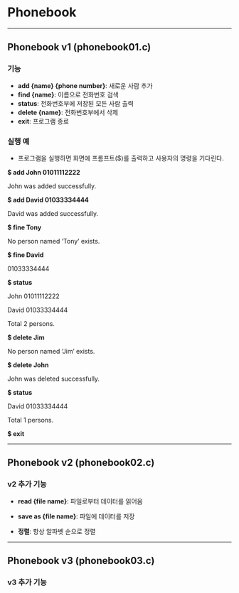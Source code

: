 # Phonebook
---
## Phonebook v1 (phonebook01.c)

### 기능

- **add {name} {phone number}**: 새로운 사람 추가
- **find {name}**: 이름으로 전화번호 검색
- **status**: 전화번호부에 저장된 모든 사람 출력
- **delete {name}**: 전화번호부에서 삭제
- **exit**: 프로그램 종료

### 실행 예

- 프로그램을 실행하면 화면에 프롬프트($)를 출력하고 사용자의 명령을 기다린다.

**$ add John 01011112222**

John was added successfully.

**$ add David 01033334444**

David was added successfully.

**$ fine Tony**

No person named ‘Tony’ exists.

**$ fine David**

01033334444

**$ status**

John 01011112222

David 01033334444

Total 2 persons.

**$ delete Jim**

No person named ‘Jim’ exists.

**$ delete John**

John was deleted successfully.

**$ status**

David 01033334444

Total 1 persons.

**$ exit**

---

## Phonebook v2 (phonebook02.c)

### v2 추가 기능

- **read {file name}**: 파일로부터 데이터를 읽어옴

- **save as {file name}**: 파일에 데이터를 저장

- **정렬**: 항상 알파벳 순으로 정렬
---

## Phonebook v3 (phonebook03.c)

### v3 추가 기능

